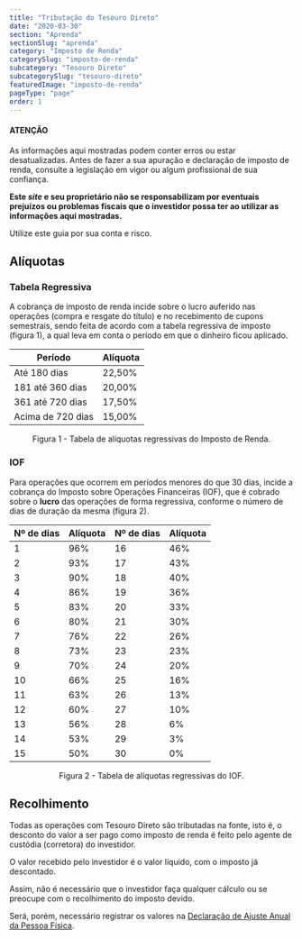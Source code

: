 ```yaml
---
title: "Tributação do Tesouro Direto"
date: "2020-03-30"
section: "Aprenda"
sectionSlug: "aprenda"
category: "Imposto de Renda"
categorySlug: "imposto-de-renda"
subcategory: "Tesouro Direto"
subcategorySlug: "tesouro-direto"
featuredImage: "imposto-de-renda"
pageType: "page"
order: 1
---
```


<div class="dashedBox">

<h4>ATENÇÃO</h4>

As informações aqui mostradas podem conter erros ou estar desatualizadas. Antes de fazer a sua apuração e declaração de imposto de renda, consulte a legislação em vigor ou algum profissional de sua confiança.

**Este *site* e seu proprietário não se responsabilizam por eventuais prejuízos ou problemas fiscais que o investidor possa ter ao utilizar as informações aqui mostradas.**

Utilize este guia por sua conta e risco.


</div>

## Alíquotas

### Tabela Regressiva

A cobrança de imposto de renda incide sobre o lucro auferido nas operações (compra e resgate do título) e no recebimento de cupons semestrais, sendo feita de acordo com a tabela regressiva de imposto (figura 1), a qual leva em conta o período em que o dinheiro ficou aplicado.

<div class = "overflow responsiveTable" id="figura1">

|Período|Alíquota|
|-------|--------|
|Até 180 dias| 22,50%|
|181 até 360 dias| 20,00%|
|361 até 720 dias| 17,50%|
|Acima de 720 dias| 15,00%|

</div>

<p class = "legenda" style = "text-align:center">Figura 1 - Tabela de alíquotas regressivas do Imposto de Renda.</p>



### IOF

Para operações que ocorrem em períodos menores do que 30 dias, incide a cobrança do Imposto sobre Operações Financeiras (IOF), que é cobrado sobre o **lucro** das  operações de forma regressiva, conforme o número de dias de duração da mesma (figura 2).

<div class = "overflow responsiveTable" id="figura2">

| Nº de dias | Alíquota | Nº de dias | Alíquota |
|------------|----------|------------|----------|
| 1          | 96%      | 16         | 46%      |
| 2          | 93%      | 17         | 43%      |
| 3          | 90%      | 18         | 40%      |
| 4          | 86%      | 19         | 36%      |
| 5          | 83%      | 20         | 33%      |
| 6          | 80%      | 21         | 30%      |
| 7          | 76%      | 22         | 26%      |
| 8          | 73%      | 23         | 23%      |
| 9          | 70%      | 24         | 20%      |
| 10         | 66%      | 25         | 16%      |
| 11         | 63%      | 26         | 13%      |
| 12         | 60%      | 27         | 10%      |
| 13         | 56%      | 28         | 6%       |
| 14         | 53%      | 29         | 3%       |
| 15         | 50%      | 30         | 0%       |

</div>

<p class = "legenda" style = "text-align:center">Figura 2 - Tabela de alíquotas regressivas do IOF.</p>


## Recolhimento

Todas as operações com Tesouro Direto são tributadas na fonte, isto é, o desconto do valor a ser pago como imposto de renda é feito pelo agente de custódia (corretora) do investidor.

O valor recebido pelo investidor é o valor líquido, com o imposto já descontado.

Assim, não é necessário que o investidor faça qualquer cálculo ou se preocupe com o  recolhimento do imposto devido.

Será, porém,  necessário registrar os valores na [Declaração de Ajuste Anual da Pessoa Física](declarar-td-que-possui).